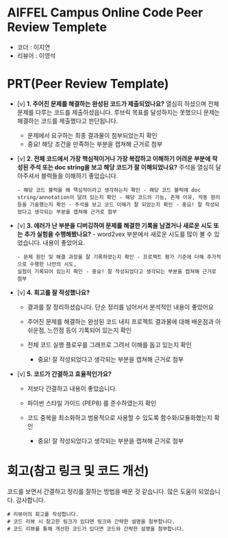 # AIFFEL Campus Online Code Peer Review Templete

- 코더 : 이지연
- 리뷰어 : 이영석

# PRT(Peer Review Template)

- [v] **1. 주어진 문제를 해결하는 완성된 코드가 제출되었나요?**
    열심히 하셨으며 전체 문제를 다루는 코드를 제출하셨읍니다. 루브릭 목표를 달성하지는 못했으니 문제는 해결하는 코드를 제출했다고 판단됩니다.

    - 문제에서 요구하는 최종 결과물이 첨부되었는지 확인
    - 중요! 해당 조건을 만족하는 부분을 캡쳐해 근거로 첨부
- [v] **2. 전체 코드에서 가장 핵심적이거나 가장 복잡하고 이해하기 어려운 부분에 작성된
      주석 또는 doc string을 보고 해당 코드가 잘 이해되었나요?**
      주석을 열심히 달아주셔서 블럭들을 이해하기 좋았습니다.
      
      - 해당 코드 블럭을 왜 핵심적이라고 생각하는지 확인 - 해당 코드 블럭에 doc string/annotation이 달려 있는지 확인 - 해당 코드의 기능, 존재 이유, 작동 원리 등을 기술했는지 확인 - 주석을 보고 코드 이해가 잘 되었는지 확인 - 중요! 잘 작성되었다고 생각되는 부분을 캡쳐해 근거로 첨부
- [v] **3. 에러가 난 부분을 디버깅하여 문제를 해결한 기록을 남겼거나
      새로운 시도 또는 추가 실험을 수행해봤나요?**
      - word2vex 부분에서 새로운 시도를 많이 볼 수 있었습니다. 내용이 좋았어요.
      
      - 문제 원인 및 해결 과정을 잘 기록하였는지 확인 - 프로젝트 평가 기준에 더해 추가적으로 수행한 나만의 시도,
      실험이 기록되어 있는지 확인 - 중요! 잘 작성되었다고 생각되는 부분을 캡쳐해 근거로 첨부
- [v] **4. 회고를 잘 작성했나요?**
  - 결과를 잘 정리하셨습니다. 단순 정리를 넘어서서 분석적인 내용이 좋았어요
 
  - 주어진 문제를 해결하는 완성된 코드 내지 프로젝트 결과물에 대해
    배운점과 아쉬운점, 느낀점 등이 기록되어 있는지 확인
  - 전체 코드 실행 플로우를 그래프로 그려서 이해를 돕고 있는지 확인
    - 중요! 잘 작성되었다고 생각되는 부분을 캡쳐해 근거로 첨부
      
- [v] **5. 코드가 간결하고 효율적인가요?**
  - 저보다 간결하고 내용이 좋았습니다.
     
  - 파이썬 스타일 가이드 (PEP8) 를 준수하였는지 확인
  - 코드 중복을 최소화하고 범용적으로 사용할 수 있도록 함수화/모듈화했는지 확인
    - 중요! 잘 작성되었다고 생각되는 부분을 캡쳐해 근거로 첨부

# 회고(참고 링크 및 코드 개선)
코드를 보면서 간결하고 정리를 잘하는 방법을 배운 것 같습니다. 많은 도움이 되었습니다. 감사합니다.

```
# 리뷰어의 회고를 작성합니다.
# 코드 리뷰 시 참고한 링크가 있다면 링크와 간략한 설명을 첨부합니다.
# 코드 리뷰를 통해 개선한 코드가 있다면 코드와 간략한 설명을 첨부합니다.
```
